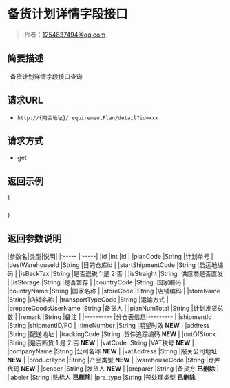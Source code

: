 # 备货计划详情字段接口

> 作者：1254837494@qq.com

## 简要描述

-备货计划详情字段接口查询

## 请求URL
- `http://{网关地址}/requirementPlan/detail?id=xxx`

## 请求方式
- get 

## 返回示例 

``` 
{


}

```

## 返回参数说明 

|参数名|类型|说明|
|:-----  |:-----|
|id |int   |id |
|planCode   |String |计划单号   |
|destWarehouseId  |String |目的仓库id   |
|startShipmentCode  |String |启运地编码   |
|isBackTax  |String |是否退税 1:是 2:否   |
|isStraight  |String |供应商是否直发   |
|isStorage  |String |是否暂存   |
|countryCode  |String |国家编码   |
|countryName  |String |国家名称   |
|storeCode  |String |店铺编码   |
|storeName  |String |店铺名称   |
|transportTypeCode  |String |运输方式   |
|prepareGoodsUserName  |String |备货人   |
|planNumTotal  |String |计划发货总数   |
|remark  |String |备注   |
|----------  |分仓表信息|--------- |
|shipmentId  |String |shipmentID/PO   |
|timeNumber  |String |期望时效 **NEW** |
|address  |String |配送地址   |
|trackingCode  |String |货件追踪编码 **NEW** |
|outOfStock  |String |是否断货 1:是 2:否 **NEW** |
|vatCode  |String |VAT税号 **NEW** |
|companyName  |String |公司名称 **NEW** |
|vatAddress  |String |报关公司地址 **NEW** |
|productType  |String |产品类型 **NEW** |
|warehouseCode  |String |仓库代码 **NEW** |
|sender  |String |发货人 **NEW** |
|preparer  |String |备货方  **已删除** |
|labeler  |String |贴标人   **已删除**|
|pre_type  |String |预处理类型  **已删除** |